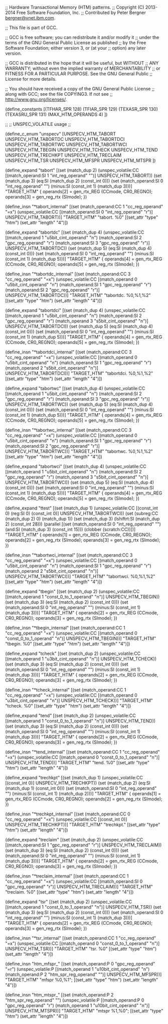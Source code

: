 ;; Hardware Transactional Memory (HTM) patterns.
;; Copyright (C) 2013-2014 Free Software Foundation, Inc.
;; Contributed by Peter Bergner <bergner@vnet.ibm.com>.

;; This file is part of GCC.

;; GCC is free software; you can redistribute it and/or modify it
;; under the terms of the GNU General Public License as published
;; by the Free Software Foundation; either version 3, or (at your
;; option) any later version.

;; GCC is distributed in the hope that it will be useful, but WITHOUT
;; ANY WARRANTY; without even the implied warranty of MERCHANTABILITY
;; or FITNESS FOR A PARTICULAR PURPOSE.  See the GNU General Public
;; License for more details.

;; You should have received a copy of the GNU General Public License
;; along with GCC; see the file COPYING3.  If not see
;; <http://www.gnu.org/licenses/>.

(define_constants
  [(TFHAR_SPR		128)
   (TFIAR_SPR		129)
   (TEXASR_SPR		130)
   (TEXASRU_SPR		131)
   (MAX_HTM_OPERANDS	4)
  ])

;;
;; UNSPEC_VOLATILE usage
;;

(define_c_enum "unspecv"
  [UNSPECV_HTM_TABORT
   UNSPECV_HTM_TABORTDC
   UNSPECV_HTM_TABORTDCI
   UNSPECV_HTM_TABORTWC
   UNSPECV_HTM_TABORTWCI
   UNSPECV_HTM_TBEGIN
   UNSPECV_HTM_TCHECK
   UNSPECV_HTM_TEND
   UNSPECV_HTM_TRECHKPT
   UNSPECV_HTM_TRECLAIM
   UNSPECV_HTM_TSR
   UNSPECV_HTM_MFSPR
   UNSPECV_HTM_MTSPR
  ])


(define_expand "tabort"
  [(set (match_dup 2)
	(unspec_volatile:CC [(match_operand:SI 1 "int_reg_operand" "")]
			    UNSPECV_HTM_TABORT))
   (set (match_dup 3)
	(eq:SI (match_dup 2)
	       (const_int 0)))
   (set (match_operand:SI 0 "int_reg_operand" "")
	(minus:SI (const_int 1) (match_dup 3)))]
  "TARGET_HTM"
{
  operands[2] = gen_rtx_REG (CCmode, CR0_REGNO);
  operands[3] = gen_reg_rtx (SImode);
})

(define_insn "*tabort_internal"
  [(set (match_operand:CC 1 "cc_reg_operand" "=x")
	(unspec_volatile:CC [(match_operand:SI 0 "int_reg_operand" "r")]
			    UNSPECV_HTM_TABORT))]
  "TARGET_HTM"
  "tabort. %0"
  [(set_attr "type" "htm")
   (set_attr "length" "4")])

(define_expand "tabortdc"
  [(set (match_dup 4)
	(unspec_volatile:CC [(match_operand 1 "u5bit_cint_operand" "n")
			     (match_operand:SI 2 "gpc_reg_operand" "r")
			     (match_operand:SI 3 "gpc_reg_operand" "r")]
			    UNSPECV_HTM_TABORTDC))
   (set (match_dup 5)
	(eq:SI (match_dup 4)
	       (const_int 0)))
   (set (match_operand:SI 0 "int_reg_operand" "")
	(minus:SI (const_int 1) (match_dup 5)))]
  "TARGET_HTM"
{
  operands[4] = gen_rtx_REG (CCmode, CR0_REGNO);
  operands[5] = gen_reg_rtx (SImode);
})

(define_insn "*tabortdc_internal"
  [(set (match_operand:CC 3 "cc_reg_operand" "=x")
	(unspec_volatile:CC [(match_operand 0 "u5bit_cint_operand" "n")
			     (match_operand:SI 1 "gpc_reg_operand" "r")
			     (match_operand:SI 2 "gpc_reg_operand" "r")]
			    UNSPECV_HTM_TABORTDC))]
  "TARGET_HTM"
  "tabortdc. %0,%1,%2"
  [(set_attr "type" "htm")
   (set_attr "length" "4")])

(define_expand "tabortdci"
  [(set (match_dup 4)
	(unspec_volatile:CC [(match_operand 1 "u5bit_cint_operand" "n")
			     (match_operand:SI 2 "gpc_reg_operand" "r")
			     (match_operand 3 "s5bit_cint_operand" "n")]
			    UNSPECV_HTM_TABORTDCI))
   (set (match_dup 5)
	(eq:SI (match_dup 4)
	       (const_int 0)))
   (set (match_operand:SI 0 "int_reg_operand" "")
	(minus:SI (const_int 1) (match_dup 5)))]
  "TARGET_HTM"
{
  operands[4] = gen_rtx_REG (CCmode, CR0_REGNO);
  operands[5] = gen_reg_rtx (SImode);
})

(define_insn "*tabortdci_internal"
  [(set (match_operand:CC 3 "cc_reg_operand" "=x")
	(unspec_volatile:CC [(match_operand 0 "u5bit_cint_operand" "n")
			     (match_operand:SI 1 "gpc_reg_operand" "r")
			     (match_operand 2 "s5bit_cint_operand" "n")]
			    UNSPECV_HTM_TABORTDCI))]
  "TARGET_HTM"
  "tabortdci. %0,%1,%2"
  [(set_attr "type" "htm")
   (set_attr "length" "4")])

(define_expand "tabortwc"
  [(set (match_dup 4)
	(unspec_volatile:CC [(match_operand 1 "u5bit_cint_operand" "n")
			     (match_operand:SI 2 "gpc_reg_operand" "r")
			     (match_operand:SI 3 "gpc_reg_operand" "r")]
			    UNSPECV_HTM_TABORTWC))
   (set (match_dup 5)
	(eq:SI (match_dup 4)
	       (const_int 0)))
   (set (match_operand:SI 0 "int_reg_operand" "")
	(minus:SI (const_int 1) (match_dup 5)))]
  "TARGET_HTM"
{
  operands[4] = gen_rtx_REG (CCmode, CR0_REGNO);
  operands[5] = gen_reg_rtx (SImode);
})

(define_insn "*tabortwc_internal"
  [(set (match_operand:CC 3 "cc_reg_operand" "=x")
	(unspec_volatile:CC [(match_operand 0 "u5bit_cint_operand" "n")
			     (match_operand:SI 1 "gpc_reg_operand" "r")
			     (match_operand:SI 2 "gpc_reg_operand" "r")]
			    UNSPECV_HTM_TABORTWC))]
  "TARGET_HTM"
  "tabortwc. %0,%1,%2"
  [(set_attr "type" "htm")
   (set_attr "length" "4")])

(define_expand "tabortwci"
  [(set (match_dup 4)
	(unspec_volatile:CC [(match_operand 1 "u5bit_cint_operand" "n")
			     (match_operand:SI 2 "gpc_reg_operand" "r")
			     (match_operand 3 "s5bit_cint_operand" "n")]
			    UNSPECV_HTM_TABORTWCI))
   (set (match_dup 5)
	(eq:SI (match_dup 4)
	       (const_int 0)))
   (set (match_operand:SI 0 "int_reg_operand" "")
	(minus:SI (const_int 1) (match_dup 5)))]
  "TARGET_HTM"
{
  operands[4] = gen_rtx_REG (CCmode, CR0_REGNO);
  operands[5] = gen_reg_rtx (SImode);
})

(define_expand "ttest"
  [(set (match_dup 1)
	(unspec_volatile:CC [(const_int 0)
			     (reg:SI 0)
			     (const_int 0)]
			    UNSPECV_HTM_TABORTWCI))
   (set (subreg:CC (match_dup 2) 0) (match_dup 1))
   (set (match_dup 3) (lshiftrt:SI (match_dup 2) (const_int 28)))
   (parallel [(set (match_operand:SI 0 "int_reg_operand" "")
		   (and:SI (match_dup 3) (const_int 15)))
              (clobber (scratch:CC))])]
  "TARGET_HTM"
{
  operands[1] = gen_rtx_REG (CCmode, CR0_REGNO);
  operands[2] = gen_reg_rtx (SImode);
  operands[3] = gen_reg_rtx (SImode);
})

(define_insn "*tabortwci_internal"
  [(set (match_operand:CC 3 "cc_reg_operand" "=x")
	(unspec_volatile:CC [(match_operand 0 "u5bit_cint_operand" "n")
			     (match_operand:SI 1 "gpc_reg_operand" "r")
			     (match_operand 2 "s5bit_cint_operand" "n")]
			    UNSPECV_HTM_TABORTWCI))]
  "TARGET_HTM"
  "tabortwci. %0,%1,%2"
  [(set_attr "type" "htm")
   (set_attr "length" "4")])

(define_expand "tbegin"
  [(set (match_dup 2)
	(unspec_volatile:CC [(match_operand 1 "const_0_to_1_operand" "n")]
			    UNSPECV_HTM_TBEGIN))
   (set (match_dup 3)
	(eq:SI (match_dup 2)
	       (const_int 0)))
   (set (match_operand:SI 0 "int_reg_operand" "")
	(minus:SI (const_int 1) (match_dup 3)))]
  "TARGET_HTM"
{
  operands[2] = gen_rtx_REG (CCmode, CR0_REGNO);
  operands[3] = gen_reg_rtx (SImode);
})

(define_insn "*tbegin_internal"
  [(set (match_operand:CC 1 "cc_reg_operand" "=x")
	(unspec_volatile:CC [(match_operand 0 "const_0_to_1_operand" "n")]
			    UNSPECV_HTM_TBEGIN))]
  "TARGET_HTM"
  "tbegin. %0"
  [(set_attr "type" "htm")
   (set_attr "length" "4")])

(define_expand "tcheck"
  [(set (match_dup 2)
	(unspec_volatile:CC [(match_operand 1 "u3bit_cint_operand" "n")]
			    UNSPECV_HTM_TCHECK))
   (set (match_dup 3)
	(eq:SI (match_dup 2)
	       (const_int 0)))
   (set (match_operand:SI 0 "int_reg_operand" "")
	(minus:SI (const_int 1) (match_dup 3)))]
  "TARGET_HTM"
{
  operands[2] = gen_rtx_REG (CCmode, CR0_REGNO);
  operands[3] = gen_reg_rtx (SImode);
})

(define_insn "*tcheck_internal"
  [(set (match_operand:CC 1 "cc_reg_operand" "=x")
	(unspec_volatile:CC [(match_operand 0 "u3bit_cint_operand" "n")]
			    UNSPECV_HTM_TCHECK))]
  "TARGET_HTM"
  "tcheck. %0"
  [(set_attr "type" "htm")
   (set_attr "length" "4")])

(define_expand "tend"
  [(set (match_dup 2)
	(unspec_volatile:CC [(match_operand 1 "const_0_to_1_operand" "n")]
			    UNSPECV_HTM_TEND))
   (set (match_dup 3)
	(eq:SI (match_dup 2)
	       (const_int 0)))
   (set (match_operand:SI 0 "int_reg_operand" "")
	(minus:SI (const_int 1) (match_dup 3)))]
  "TARGET_HTM"
{
  operands[2] = gen_rtx_REG (CCmode, CR0_REGNO);
  operands[3] = gen_reg_rtx (SImode);
})

(define_insn "*tend_internal"
  [(set (match_operand:CC 1 "cc_reg_operand" "=x")
	(unspec_volatile:CC [(match_operand 0 "const_0_to_1_operand" "n")]
			    UNSPECV_HTM_TEND))]
  "TARGET_HTM"
  "tend. %0"
  [(set_attr "type" "htm")
   (set_attr "length" "4")])

(define_expand "trechkpt"
  [(set (match_dup 1)
	(unspec_volatile:CC [(const_int 0)]
			    UNSPECV_HTM_TRECHKPT))
   (set (match_dup 2)
	(eq:SI (match_dup 1)
	       (const_int 0)))
   (set (match_operand:SI 0 "int_reg_operand" "")
	(minus:SI (const_int 1) (match_dup 2)))]
  "TARGET_HTM"
{
  operands[1] = gen_rtx_REG (CCmode, CR0_REGNO);
  operands[2] = gen_reg_rtx (SImode);
})

(define_insn "*trechkpt_internal"
  [(set (match_operand:CC 0 "cc_reg_operand" "=x")
	(unspec_volatile:CC [(const_int 0)]
			    UNSPECV_HTM_TRECHKPT))]
  "TARGET_HTM"
  "trechkpt."
  [(set_attr "type" "htm")
   (set_attr "length" "4")])

(define_expand "treclaim"
  [(set (match_dup 2)
	(unspec_volatile:CC [(match_operand:SI 1 "gpc_reg_operand" "r")]
			    UNSPECV_HTM_TRECLAIM))
   (set (match_dup 3)
	(eq:SI (match_dup 2)
	       (const_int 0)))
   (set (match_operand:SI 0 "int_reg_operand" "")
	(minus:SI (const_int 1) (match_dup 3)))]
  "TARGET_HTM"
{
  operands[2] = gen_rtx_REG (CCmode, CR0_REGNO);
  operands[3] = gen_reg_rtx (SImode);
})

(define_insn "*treclaim_internal"
  [(set (match_operand:CC 1 "cc_reg_operand" "=x")
	(unspec_volatile:CC [(match_operand:SI 0 "gpc_reg_operand" "r")]
			    UNSPECV_HTM_TRECLAIM))]
  "TARGET_HTM"
  "treclaim. %0"
  [(set_attr "type" "htm")
   (set_attr "length" "4")])

(define_expand "tsr"
  [(set (match_dup 2)
	(unspec_volatile:CC [(match_operand 1 "const_0_to_1_operand" "n")]
			    UNSPECV_HTM_TSR))
   (set (match_dup 3)
	(eq:SI (match_dup 2)
	       (const_int 0)))
   (set (match_operand:SI 0 "int_reg_operand" "")
	(minus:SI (const_int 1) (match_dup 3)))]
  "TARGET_HTM"
{
  operands[2] = gen_rtx_REG (CCmode, CR0_REGNO);
  operands[3] = gen_reg_rtx (SImode);
})

(define_insn "*tsr_internal"
  [(set (match_operand:CC 1 "cc_reg_operand" "=x")
	(unspec_volatile:CC [(match_operand 0 "const_0_to_1_operand" "n")]
			    UNSPECV_HTM_TSR))]
  "TARGET_HTM"
  "tsr. %0"
  [(set_attr "type" "htm")
   (set_attr "length" "4")])

(define_insn "htm_mfspr_<mode>"
  [(set (match_operand:P 0 "gpc_reg_operand" "=r")
        (unspec_volatile:P [(match_operand 1 "u10bit_cint_operand" "n")
			    (match_operand:P 2 "htm_spr_reg_operand" "")]
			   UNSPECV_HTM_MFSPR))]
  "TARGET_HTM"
  "mfspr %0,%1";
  [(set_attr "type" "htm")
   (set_attr "length" "4")])

(define_insn "htm_mtspr_<mode>"
  [(set (match_operand:P 2 "htm_spr_reg_operand" "")
        (unspec_volatile:P [(match_operand:P 0 "gpc_reg_operand" "r")
			    (match_operand 1 "u10bit_cint_operand" "n")]
                           UNSPECV_HTM_MTSPR))]
  "TARGET_HTM"
  "mtspr %1,%0";
  [(set_attr "type" "htm")
   (set_attr "length" "4")])
